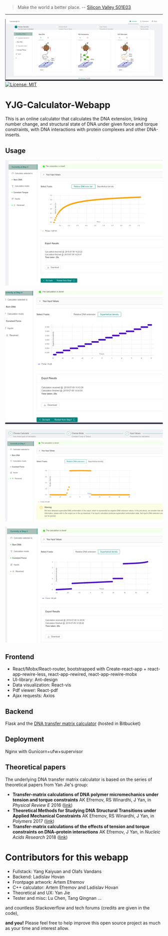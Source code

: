 > Make the world a better place.
> -- [Silicon Valley S01E03](https://en.wikipedia.org/wiki/List_of_Silicon_Valley_episodes#Season_1_(2014))
---

[![YJG-Calculator-Webapp](/Screenshots/Screenshot_2018-07-09_14-27-48.png)](TBD)
[![License: MIT](https://img.shields.io/badge/License-MIT-yellow.svg)](https://github.com/FeynmanDNA/MakeTheWorldABetterPlace/blob/master/LICENSE)

# YJG-Calculator-Webapp
This is an online calculator that calculates the DNA extension, linking number change, and structural state of DNA under given force and torque constraints, with DNA interactions with protein complexes and other DNA-inserts.

## Usage
![screenshot1](/Screenshots/Screenshot_2018-07-09_14-27-01.png)

![screenshot2](/Screenshots/Screenshot_2018-07-09_14-44-16.png)

![screenshot3](/Screenshots/Screenshot_2018-07-09_14-37-41.png)

![screenshot4](/Screenshots/Screenshot_2018-07-09_14-39-05.png)

## Frontend
* React/Mobx/React-router, bootstrapped with Create-react-app + react-app-rewire-less, react-app-rewired, react-app-rewire-mobx
* UI-library: Ant-design
* Data visualization: React-vis
* Pdf viewer: React-pdf
* Ajax requests: Axios

## Backend
Flask and the [DNA transfer matrix calculator](https://bitbucket.org/FeynmanDNA/yjg-cpp-calculator/src/master/) (hosted in Bitbucket)

## Deployment
Nginx with Gunicorn+ufw+supervisor

## Theoretical papers
The underlying DNA transfer matrix calculator is based on the series of theoretical papers from Yan Jie's group:
- **Transfer-matrix calculations of DNA polymer micromechanics under tension and torque constraints** AK Efremov, RS Winardhi, J Yan, in *Physical Review E* 2016 ([link](https://www.physics.nus.edu.sg/~biosmm/Publications/PRE2016.pdf))
- **Theoretical Methods for Studying DNA Structural Transitions under Applied Mechanical Constraints** AK Efremov, RS Winardhi, J Yan, in *Polymers* 2017 ([link](http://www.mdpi.com/2073-4360/9/2/74))
- **Transfer-matrix calculations of the effects of tension and torque constraints on DNA–protein interactions** AK Efremov, J Yan, in *Nucleic Acids Research* 2018 ([link](https://academic.oup.com/nar/advance-article/doi/10.1093/nar/gky478/5033546))

# Contributors for this webapp
- Fullstack: Yang Kaiyuan and Olafs Vandans
- Backend: Ladislav Hovan
- Frontpage artwork: Artem Efremov
- C++ calculator: Artem Efremov and Ladislav Hovan
- Theoretical and UX: Yan Jie
- Tester and misc: Lu Chen, Tang Qingnan ...

and countless Stackoverflow and tech forums (credits are given in the code),

**and you!** Please feel free to help improve this open source project as much as your time and interest allow.
